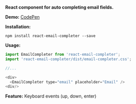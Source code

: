 **React component for auto completing email fields.**


**Demo:**
<a href="http://codepen.io/bullet_tooth/pen/zNGrWw" target="_blank">CodePen</a>

**Installation:**
```node
npm install react-email-completer --save
```


**Usage:**
```javascript
import EmailCompleter from 'react-email-completer';
import 'react-email-completer/dist/email-completer.css';

//...

<div>
  <EmailCompleter type="email" placeholder="Email" />
<div/>
```


**Feature:** Keyboard events (up, down, enter)